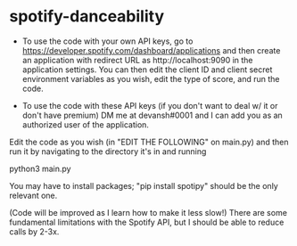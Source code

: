# spotify-danceability

- To use the code with your own API keys, go to https://developer.spotify.com/dashboard/applications and then create an application with redirect URL as http://localhost:9090 in the application settings. You can then edit the client ID and client secret environment variables as you wish, edit the type of score, and run the code.

- To use the code with these API keys (if you don't want to deal w/ it or don't have premium) DM me at devansh#0001 and I can add you as an authorized user of the application.

Edit the code as you wish (in "EDIT THE FOLLOWING" on main.py) and then run it by navigating to the directory it's in and running

python3 main.py

You may have to install packages; "pip install spotipy" should be the only relevant one.

(Code will be improved as I learn how to make it less slow!) There are some fundamental limitations with the Spotify API, but I should be able to reduce calls by 2-3x.
